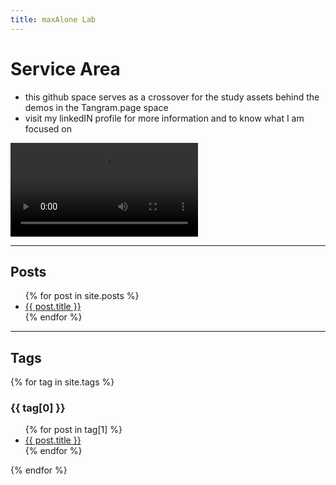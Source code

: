 ```yaml
---
title: maxAlone Lab
---
```


# Service Area
* this github space serves as a crossover for the study assets behind the demos in the Tangram.page space
* visit my linkedIN profile for more information and to know what I am focused on

![](./video/target_transfer.mp4)

* * *

## Posts
<ul>
  {% for post in site.posts %}
    <li>
      <a href="{{ post.url }}">{{ post.title }}</a>
    </li>
  {% endfor %}
</ul>

* * *

## Tags
{% for tag in site.tags %}
  <h3>{{ tag[0] }}</h3>
  <ul>
    {% for post in tag[1] %}
      <li><a href="{{ post.url }}">{{ post.title }}</a></li>
    {% endfor %}
  </ul>
{% endfor %}